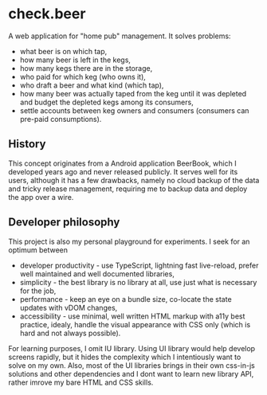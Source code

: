 # check.beer

A web application for "home pub" management. It solves problems:

- what beer is on which tap,
- how many beer is left in the kegs,
- how many kegs there are in the storage,
- who paid for which keg (who owns it),
- who draft a beer and what kind (which tap),
- how many beer was actually taped from the keg until it was depleted and budget the depleted kegs among its consumers,
- settle accounts between keg owners and consumers (consumers can pre-paid consumptions).

## History

This concept originates from a Android application BeerBook, which I developed years ago and never released publicly. It serves well for its users, although it has a few drawbacks, namely no cloud backup of the data and tricky release management, requiring me to backup data and deploy the app over a wire.

## Developer philosophy

This project is also my personal playground for experiments. I seek for an optimum between

- developer productivity - use TypeScript, lightning fast live-reload, prefer well maintained and well documented libraries,
- simplicity - the best library is no library at all, use just what is necessary for the job,
- performance - keep an eye on a bundle size, co-locate the state updates with vDOM changes,
- accessibility - use minimal, well written HTML markup with a11y best practice, idealy, handle the visual appearance with CSS only (which is hard and not always possible).

For learning purposes, I omit IU library. Using UI library would help develop screens rapidly, but it hides the complexity which I intentiously want to solve on my own. Also, most of the UI libraries brings in their own css-in-js solutions and other dependencies and I dont want to learn new library API, rather imrove my bare HTML and CSS skills.
